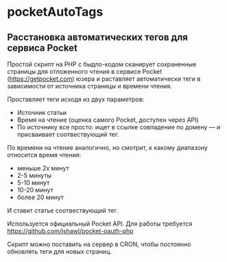 # pocketAutoTags
Расстановка автоматических тегов для сервиса Pocket
--
Простой скрипт на PHP с быдло-кодом сканирует сохраненные страницы для отложенного чтения в сервисе Pocket (https://getpocket.com) юзера и раставляет автоматически теги в зависимости от источника страницы и времени чтения.

Проставляет теги исходя из двух параметров:

- Источник статьи
- Время на чтение (оценка самого Pocket, доступен через API)
- По источнику все просто: ищет в ссылке совпадение по домену — и присваивает соотвествующий тег.

По времени на чтение аналогично, но смотрит, к какому диапазону относится время чтения:

- меньше 2х минут
- 2-5 минуты
- 5-10 минут
- 10-20 минут
- более 20 минут

И ставит статье соотвествующий тег.

Используется официальный Pocket API. Для работы требуется https://github.com/jshawl/pocket-oauth-php

Скрипт можно поставить на сервер в CRON, чтобы постоянно обновлять теги для новых страниц.
